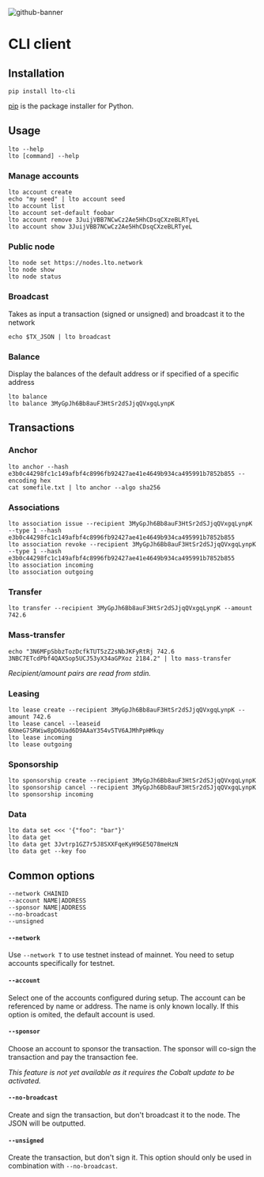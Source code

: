 ![github-banner](https://user-images.githubusercontent.com/100821/108692834-6a115200-74fd-11eb-92df-ee07bf62b386.png)

# CLI client

## Installation

```
pip install lto-cli
```

[pip](https://pip.pypa.io/en/stable/) is the package installer for Python.

## Usage

```
lto --help
lto [command] --help
```

### Manage accounts

```
lto account create
echo "my seed" | lto account seed
lto account list
lto account set-default foobar
lto account remove 3JuijVBB7NCwCz2Ae5HhCDsqCXzeBLRTyeL
lto account show 3JuijVBB7NCwCz2Ae5HhCDsqCXzeBLRTyeL
```

### Public node

```
lto node set https://nodes.lto.network
lto node show
lto node status
```

### Broadcast

Takes as input a transaction (signed or unsigned) and broadcast it to the network

```
echo $TX_JSON | lto broadcast
```

### Balance

Display the balances of the default address or if specified of a specific address
```
lto balance
lto balance 3MyGpJh6Bb8auF3HtSr2dSJjqQVxgqLynpK
```

## Transactions

### Anchor

```
lto anchor --hash e3b0c44298fc1c149afbf4c8996fb92427ae41e4649b934ca495991b7852b855 --encoding hex
cat somefile.txt | lto anchor --algo sha256
```

### Associations

```
lto association issue --recipient 3MyGpJh6Bb8auF3HtSr2dSJjqQVxgqLynpK --type 1 --hash e3b0c44298fc1c149afbf4c8996fb92427ae41e4649b934ca495991b7852b855
lto association revoke --recipient 3MyGpJh6Bb8auF3HtSr2dSJjqQVxgqLynpK --type 1 --hash e3b0c44298fc1c149afbf4c8996fb92427ae41e4649b934ca495991b7852b855
lto association incoming
lto association outgoing
```

### Transfer

```
lto transfer --recipient 3MyGpJh6Bb8auF3HtSr2dSJjqQVxgqLynpK --amount 742.6
```

### Mass-transfer

```
echo "3N6MFpSbbzTozDcfkTUT5zZ2sNbJKFyRtRj 742.6
3NBC7ETcdPbf4QAXSop5UCJ53yX34aGPXoz 2184.2" | lto mass-transfer
```

_Recipient/amount pairs are read from stdin._

### Leasing

```
lto lease create --recipient 3MyGpJh6Bb8auF3HtSr2dSJjqQVxgqLynpK --amount 742.6
lto lease cancel --leaseid 6XmeG7SRWiw8pD6Uad6D9AAaY354v5TV6AJMhPpHMkqy
lto lease incoming
lto lease outgoing
```

### Sponsorship

```
lto sponsorship create --recipient 3MyGpJh6Bb8auF3HtSr2dSJjqQVxgqLynpK
lto sponsorship cancel --recipient 3MyGpJh6Bb8auF3HtSr2dSJjqQVxgqLynpK
lto sponsorship incoming
```

### Data

```
lto data set <<< '{"foo": "bar"}'
lto data get
lto data get 3Jvtrp1GZ7r5J8SXXFqeKyH9GE5Q78meHzN
lto data get --key foo
```

## Common options

```
--network CHAINID
--account NAME|ADDRESS
--sponsor NAME|ADDRESS
--no-broadcast
--unsigned
```

#### `--network`

Use `--network T` to use testnet instead of mainnet. You need to setup accounts specifically for testnet.

#### `--account`

Select one of the accounts configured during setup. The account can be referenced by name or address. The name is only known locally.
If this option is omited, the default account is used.

#### `--sponsor`

Choose an account to sponsor the transaction. The sponsor will co-sign the transaction and pay the transaction fee.

_This feature is not yet available as it requires the Cobalt update to be activated._

#### `--no-broadcast`

Create and sign the transaction, but don't broadcast it to the node. The JSON will be outputted.

#### `--unsigned`

Create the transaction, but don't sign it. This option should only be used in combination with `--no-broadcast`.
